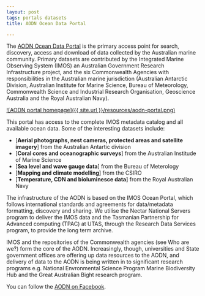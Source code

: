 ```yaml
---
layout: post
tags: portals datasets
title: AODN Ocean Data Portal

---
```


The [AODN Ocean Data Portal](http://portal.aodn.org.au/aodn/) is the primary access point for search, discovery, access and download of data collected by the Australian marine community. Primary datasets are contributed by the Integrated Marine Observing System (IMOS) an Australian Government Research Infrastructure project, and the six Commonwealth Agencies with responsibilities in the Australian marine jurisdiction (Australian Antarctic Division, Australian Institute for Marine Science, Bureau of Meteorology, Commonwealth Science and Industrial Research Organisation, Geoscience Australia and the Royal Australian Navy).

[![AODN portal homepage]({{ site.url }}/resources/aodn-portal.png)](http://portal.aodn.org.au/aodn/ "AODN portal")

This portal has access to the complete IMOS metadata catalog and all available ocean data. Some of the interesting datasets include:

- [**Aerial photographs, nest cameras, protected areas and satellite imagery**] from the Australian Antartic division
- [**Coral cores and oceanographic surveys**] from the Australian Institude of Marine Science
- [**Sea level and wave gauge data**] from the Bureau of Meterology
- [**Mapping and climate modelling**] from the CSIRO
- [**Temperature, CDN and bioluminesce data**] from the Royal Australian Navy

The infrastructure of the AODN is based on the IMOS Ocean Portal, which follows international standards and agreements for data/metadata formatting, discovery and sharing. We utilise the Nectar National Servers program to deliver the IMOS data and the Tasmanian Partnership for Advanced computing (TPAC) at UTAS, through the Research Data Services program, to provide the long term archive.

IMOS and the repositories of the Commonwealth agencies (see Who are we?) form the core of the AODN. Increasingly, though, universities and State government offices are offering up data resources to the AODN, and delivery of data to the AODN is being written in to significant research programs e.g. National Envronmental Science Program Marine Biodiversity Hub and the Great Australian Bight research program. 

You can follow the [AODN on Facebook](https://www.facebook.com/AusOceanDataNet).